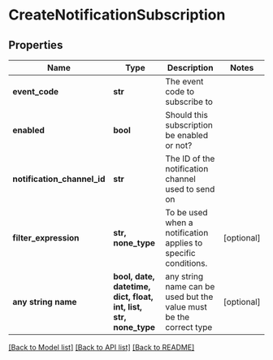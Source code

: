 # CreateNotificationSubscription


## Properties
Name | Type | Description | Notes
------------ | ------------- | ------------- | -------------
**event_code** | **str** | The event code to subscribe to | 
**enabled** | **bool** | Should this subscription be enabled or not? | 
**notification_channel_id** | **str** | The ID of the notification channel used to send on | 
**filter_expression** | **str, none_type** | To be used when a notification applies to specific conditions. | [optional] 
**any string name** | **bool, date, datetime, dict, float, int, list, str, none_type** | any string name can be used but the value must be the correct type | [optional]

[[Back to Model list]](../README.md#documentation-for-models) [[Back to API list]](../README.md#documentation-for-api-endpoints) [[Back to README]](../README.md)


